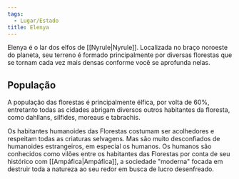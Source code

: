 ```yaml
---
tags:
  - Lugar/Estado
title: Elenya
---
```

Elenya é o lar dos elfos de [[Nyrule|Nyrule]]. Localizada no braço noroeste do planeta, seu terreno é formado principalmente por diversas florestas que se tornam cada vez mais densas conforme você se aprofunda nelas.

## População
A população das florestas é principalmente élfica, por volta de 60%, entretanto todas as cidades abrigam diversos outros habitantes da floresta, como dahllans, sílfides, moreaus e tabrachis.

Os habitantes humanoides das Florestas costumam ser acolhedores e respeitam todas as criaturas selvagens. Mas são muito desconfiados de humanoides estrangeiros, em especial os humanos. Os humanos são conhecidos como vilões entre os habitantes das Florestas por conta de seu histórico com [[Ampáfica|Ampáfica]], a sociedade "moderna" focada em destruir toda a natureza ao seu redor em busca de lucro desenfreado.

